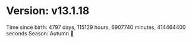# Version: v13.1.18
Time since birth: 4797 days, 115129 hours, 6907740 minutes, 414464400 seconds
Season: Autumn 🍁
